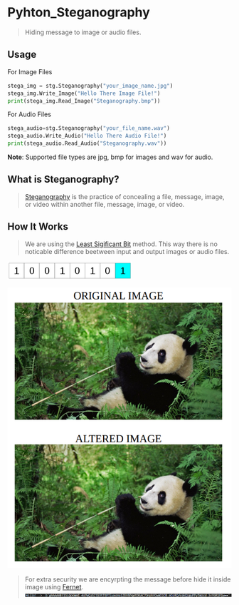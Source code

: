 # Pyhton_Steganography

>Hiding message to image or audio files.

## Usage

For Image Files
```python
stega_img = stg.Steganography("your_image_name.jpg")
stega_img.Write_Image("Hello There Image File!")
print(stega_img.Read_Image("Steganography.bmp"))
```
For Audio Files
```python
stega_audio=stg.Steganography("your_file_name.wav")
stega_audio.Write_Audio("Hello There Audio File!")
print(stega_audio.Read_Audio("Steganography.wav"))
```
**Note**: Supported file types are jpg, bmp for images and wav for audio.

## What is Steganography?

> [Steganography](https://en.wikipedia.org/wiki/Steganography) is the practice of concealing a file, message, image, or video within another file, message, image, or video.

## How It Works

> We are using the [Least Sigificant Bit](https://en.wikipedia.org/wiki/Bit_numbering) method. This way there is no noticable difference beetween input and output images or audio files.

![](md_images/lsb.png)

![](md_images/diff.png)

>For extra security we are encyrpting the message before hide it inside image using [Fernet](https://cryptography.io/en/latest/fernet.html).
![](md_images/ency.png)
